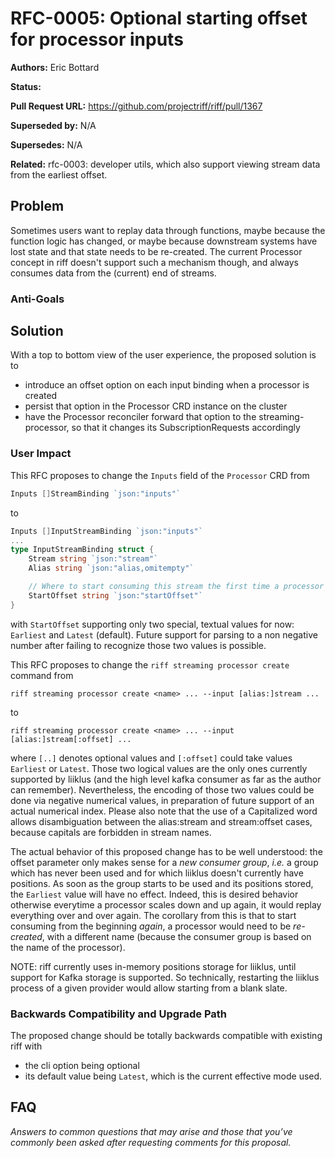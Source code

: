 # RFC-0005: Optional starting offset for processor inputs

**Authors:** Eric Bottard

**Status:**

**Pull Request URL:** https://github.com/projectriff/riff/pull/1367

**Superseded by:** N/A

**Supersedes:** N/A

**Related:** rfc-0003: developer utils, which also support viewing stream data from the earliest offset.


## Problem
Sometimes users want to replay data through functions, maybe because the function logic has changed, or maybe because downstream systems have lost state and that state needs to be re-created. The current Processor concept in riff doesn't support such a mechanism though, and always consumes data from the (current) end of streams.

### Anti-Goals

## Solution
With a top to bottom view of the user experience, the proposed solution is to
- introduce an offset option on each input binding when a processor is created
- persist that option in the Processor CRD instance on the cluster
- have the Processor reconciler forward that option to the streaming-processor, so that it changes its SubscriptionRequests accordingly

### User Impact
This RFC proposes to change the `Inputs` field of the `Processor` CRD from
```go
Inputs []StreamBinding `json:"inputs"`
```
to
```go
Inputs []InputStreamBinding `json:"inputs"`
...
type InputStreamBinding struct {
    Stream string `json:"stream"`
    Alias string `json:"alias,omitempty"`

	// Where to start consuming this stream the first time a processor runs.
    StartOffset string `json:"startOffset"`
}
```

with `StartOffset` supporting only two special, textual values for now: `Earliest` and `Latest` (default). Future support for parsing to a non negative number after failing to recognize those two values is possible.

This RFC proposes to change the `riff streaming processor create` command from
```
riff streaming processor create <name> ... --input [alias:]stream ...
```
to
```
riff streaming processor create <name> ... --input [alias:]stream[:offset] ...
```
where `[..]` denotes optional values and `[:offset]` could take values `Earliest` or `Latest`. Those two logical values are the only ones currently supported by liiklus (and the high level kafka consumer as far as the author can remember). Nevertheless, the encoding of those two values could be done via negative numerical values, in preparation of future support of an actual numerical index. Please also note that the use of a Capitalized word allows disambiguation between the alias:stream and stream:offset cases, because capitals are forbidden in stream names.


The actual behavior of this proposed change has to be well understood: the offset parameter only makes sense for a _new consumer group_, _i.e._ a group which has never been used and for which liiklus doesn't currently have positions. As soon as the group starts to be used and its positions stored, the `Earliest` value will have no effect. Indeed, this is desired behavior otherwise everytime a processor scales down and up again, it would replay everything over and over again. The corollary from this is that to start consuming from the beginning *again*, a processor would need to be *re-created*, with a different name (because the consumer group is based on the name of the processor).

NOTE: riff currently uses in-memory positions storage for liiklus, until support for Kafka storage is supported. So technically, restarting the liiklus process of a given provider would allow starting from a blank slate.

### Backwards Compatibility and Upgrade Path
The proposed change should be totally backwards compatible with existing riff with
- the cli option being optional
- its default value being `Latest`, which is the current effective mode used.

## FAQ
*Answers to common questions that may arise and those that you’ve commonly been asked after requesting comments for this proposal.*

